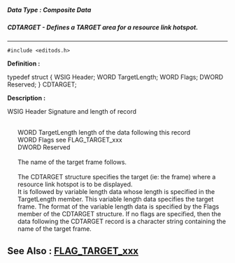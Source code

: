 ##### Data Type : Composite Data
##### CDTARGET - Defines a TARGET area for a resource link hotspot.
---
```
#include <editods.h>
```

**Definition :**

typedef struct {
   WSIG  Header;
   WORD  TargetLength;
   WORD  Flags;
   DWORD Reserved;
 } CDTARGET;

**Description :**

WSIG	Header		Signature and length of record
<ul><br>
WORD	TargetLength	length of the data following this record <br>
WORD	Flags	see FLAG_TARGET_xxx<br>
DWORD	Reserved<br>
<br>
The name of the target frame follows.<br>
<br>
The CDTARGET structure specifies the target (ie:  the frame) where a resource link hotspot is to be displayed.<br>
It is followed by variable length data whose length is specified in the TargetLength member.  This variable length data specifies the target frame.  The format of the variable length data is specified by the Flags member of the CDTARGET structure.  If no flags are specified, then the data following the CDTARGET record is a character string containing the name of the target frame.</ul>



**See Also :**
[FLAG_TARGET_xxx](/domino-c-api-docs/reference/Symb/FLAG_TARGET_xxx)
---
